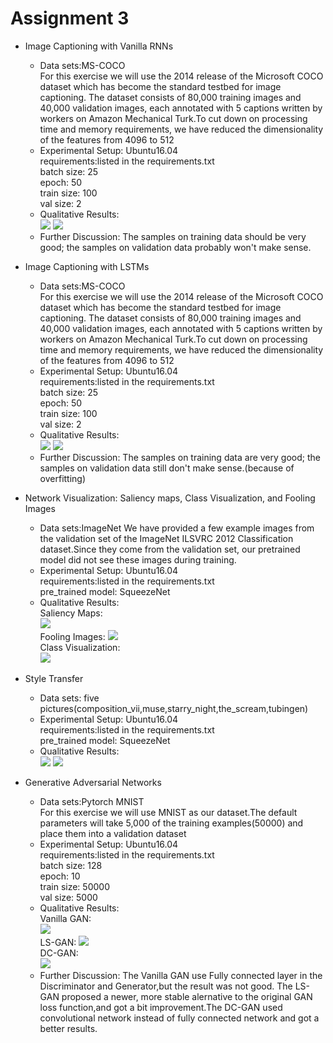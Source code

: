 # Assignment 3  
  * Image Captioning with Vanilla RNNs  
    * Data sets:MS-COCO  
    For this exercise we will use the 2014 release of the Microsoft COCO dataset which has become the standard testbed for image captioning. The dataset consists of 80,000 training images and 40,000 validation images, each annotated with 5 captions written by workers on Amazon Mechanical Turk.To cut down on processing time and memory requirements, we have reduced the dimensionality of the features from 4096 to 512
    * Experimental Setup: 
      Ubuntu16.04   
      requirements:listed in the requirements.txt  
      batch size: 25  
      epoch: 50  
      train size: 100  
      val size: 2  
    * Qualitative Results:  
                           ![](https://github.com/fanshuhuangjia/cs231n/blob/master/assignment3/pic/RNN_Caption_train.png)
                           ![](https://github.com/fanshuhuangjia/cs231n/blob/master/assignment3/pic/RNN_Caption_val.png)
    * Further Discussion: The samples on training data should be very good; the samples on validation data probably won't make sense.

  * Image Captioning with LSTMs  
    * Data sets:MS-COCO  
    For this exercise we will use the 2014 release of the Microsoft COCO dataset which has become the standard testbed for image captioning. The dataset consists of 80,000 training images and 40,000 validation images, each annotated with 5 captions written by workers on Amazon Mechanical Turk.To cut down on processing time and memory requirements, we have reduced the dimensionality of the features from 4096 to 512
    * Experimental Setup: 
      Ubuntu16.04   
      requirements:listed in the requirements.txt  
      batch size: 25  
      epoch: 50  
      train size: 100  
      val size: 2  
    * Qualitative Results:  
                           ![](https://github.com/fanshuhuangjia/cs231n/blob/master/assignment3/pic/LSTM_Caption_train.png)
                           ![](https://github.com/fanshuhuangjia/cs231n/blob/master/assignment3/pic/LSTM_Caption_val.png)
    * Further Discussion: The samples on training data are very good; the samples on validation data still don't make sense.(because of overfitting)


  * Network Visualization: Saliency maps, Class Visualization, and Fooling Images  
    * Data sets:ImageNet
    We have provided a few example images from the validation set of the ImageNet ILSVRC 2012 Classification dataset.Since they come from the validation set, our pretrained model did not see these images during training.
    * Experimental Setup: 
      Ubuntu16.04   
      requirements:listed in the requirements.txt  
      pre_trained model: SqueezeNet
    * Qualitative Results:  
                           Saliency Maps:  
                           ![](https://github.com/fanshuhuangjia/cs231n/blob/master/assignment3/pic/NV_Saliency_maps.png)  
                           Fooling Images:
                           ![](https://github.com/fanshuhuangjia/cs231n/blob/master/assignment3/pic/NV_Fooling_images.png)  
                           Class Visualization:  
                           ![](https://github.com/fanshuhuangjia/cs231n/blob/master/assignment3/pic/NV_Class_visualization.png) 

     
  * Style Transfer
    * Data sets:  five pictures(composition_vii,muse,starry_night,the_scream,tubingen)
    * Experimental Setup: 
      Ubuntu16.04   
      requirements:listed in the requirements.txt  
      pre_trained model: SqueezeNet
    * Qualitative Results:  
                           ![](https://github.com/fanshuhuangjia/cs231n/blob/master/assignment3/pic/StyleTransfer1.png)
                           ![](https://github.com/fanshuhuangjia/cs231n/blob/master/assignment3/pic/StyleTransfer2.png)
    
  * Generative Adversarial Networks  
    * Data sets:Pytorch MNIST  
    For this exercise we will use MNIST as our dataset.The default parameters will take 5,000 of the training examples(50000) and place them into a validation dataset
    * Experimental Setup: 
      Ubuntu16.04   
      requirements:listed in the requirements.txt  
      batch size: 128  
      epoch: 10  
      train size: 50000  
      val size: 5000  
    * Qualitative Results:  
                           Vanilla GAN:  
                           ![](https://github.com/fanshuhuangjia/cs231n/blob/master/assignment3/pic/Vanilla_GAN.png)  
                           LS-GAN:
                           ![](https://github.com/fanshuhuangjia/cs231n/blob/master/assignment3/pic/LS_GAN.png)  
                           DC-GAN:  
                           ![](https://github.com/fanshuhuangjia/cs231n/blob/master/assignment3/pic/DC_GAN.png) 
    * Further Discussion: The Vanilla GAN use Fully connected layer in the Discriminator and Generator,but the result was not good. The LS-GAN proposed a newer, more stable alernative to the original GAN loss function,and got a bit improvement.The DC-GAN used convolutional network instead of fully connected network and got a better results.

